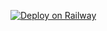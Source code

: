 [![Deploy on Railway](https://railway.app/button.svg)](https://railway.app/new/template?template=https%3A%2F%2Fgithub.com%2Fdon1900%2FAlexa%2Ftree%2Fmain)
